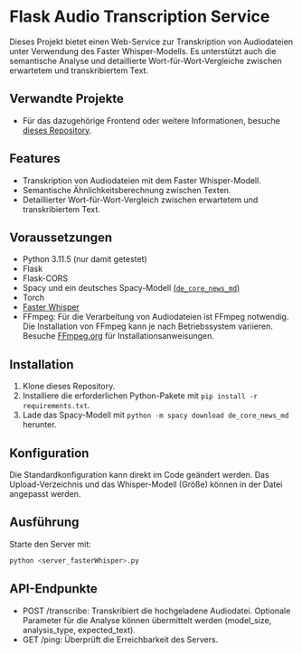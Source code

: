 # Flask Audio Transcription Service

Dieses Projekt bietet einen Web-Service zur Transkription von Audiodateien unter Verwendung des Faster Whisper-Modells. Es unterstützt auch die semantische Analyse und detaillierte Wort-für-Wort-Vergleiche zwischen erwartetem und transkribiertem Text.

## Verwandte Projekte

- Für das dazugehörige Frontend oder weitere Informationen, besuche [dieses Repository](<URL>).


## Features

- Transkription von Audiodateien mit dem Faster Whisper-Modell.
- Semantische Ähnlichkeitsberechnung zwischen Texten.
- Detaillierter Wort-für-Wort-Vergleich zwischen erwartetem und transkribiertem Text.


## Voraussetzungen

- Python 3.11.5 (nur damit getestet)
- Flask
- Flask-CORS
- Spacy und ein deutsches Spacy-Modell [(`de_core_news_md`)](https://spacy.io/models/de)
- Torch
- [Faster Whisper](https://github.com/SYSTRAN/faster-whisper)
- FFmpeg: Für die Verarbeitung von Audiodateien ist FFmpeg notwendig. Die Installation von FFmpeg kann je nach Betriebssystem variieren. Besuche [FFmpeg.org](https://ffmpeg.org//) für Installationsanweisungen.

## Installation

1. Klone dieses Repository.
2. Installiere die erforderlichen Python-Pakete mit `pip install -r requirements.txt`.
3. Lade das Spacy-Modell mit `python -m spacy download de_core_news_md` herunter.

## Konfiguration

Die Standardkonfiguration kann direkt im Code geändert werden. Das Upload-Verzeichnis und das Whisper-Modell (Größe) können in der Datei angepasst werden.

## Ausführung

Starte den Server mit:

```bash
python <server_fasterWhisper>.py
```
## API-Endpunkte

 -   POST /transcribe: Transkribiert die hochgeladene Audiodatei. Optionale Parameter für die Analyse können übermittelt werden (model_size, analysis_type, expected_text).
 -   GET /ping: Überprüft die Erreichbarkeit des Servers.
